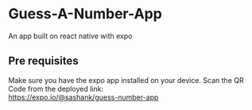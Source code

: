 # Guess-A-Number-App
An app built on react native with expo 

## Pre requisites  

Make sure you have the expo app installed on your device.
Scan the QR Code from the deployed link:  
https://expo.io/@sashank/guess-number-app
